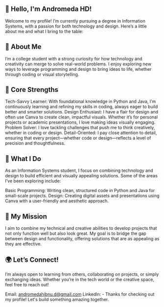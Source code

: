 ## 👋 Hello, I'm Andromeda HD!
Welcome to my profile! I’m currently pursuing a degree in Information Systems, with a passion for both technology and design. Here’s a little about me and what I bring to the table:

## 🌟 About Me
I’m a college student with a strong curiosity for how technology and creativity can merge to solve real-world problems. I enjoy exploring new ways to leverage programming and design to bring ideas to life, whether through coding or visual storytelling.

## 🔑 Core Strengths
Tech-Savvy Learner: With foundational knowledge in Python and Java, I’m continuously learning and refining my skills in coding, always eager to build better and smarter solutions.
Design Enthusiast: I have a flair for design and often use Canva to create clean, impactful visuals. Whether it’s for personal projects or academic presentations, I love making ideas visually engaging.
Problem Solver: I love tackling challenges that push me to think creatively, whether in coding or design.
Detail-Oriented: I pay close attention to detail, ensuring that every project—whether code or design—reflects a level of precision and thoughtfulness.
## 💼 What I Do
As an Information Systems student, I focus on combining technology and design to build efficient and visually appealing solutions. Some of the areas I’ve been exploring include:

Basic Programming: Writing clean, structured code in Python and Java for small-scale projects.
Design: Creating digital assets and presentations using Canva with a user-friendly and aesthetic approach.
## 🎯 My Mission
I aim to combine my technical and creative abilities to develop projects that not only function well but also look great. My goal is to bridge the gap between design and functionality, offering solutions that are as appealing as they are effective.

## 🌍 Let’s Connect!
I’m always open to learning from others, collaborating on projects, or simply exchanging ideas. Whether you’re in the tech world or the creative space, feel free to reach out!

Email: andromedahibnu.d@gmail.com
LinkedIn: -
Thanks for checking out my profile! Let's build something amazing together.
